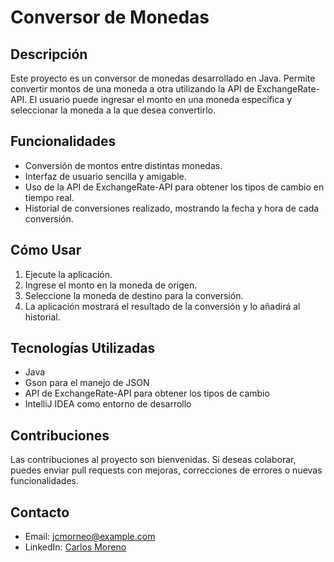 # Conversor de Monedas

## Descripción
Este proyecto es un conversor de monedas desarrollado en Java. Permite convertir montos de una moneda a otra utilizando la API de ExchangeRate-API. El usuario puede ingresar el monto en una moneda específica y seleccionar la moneda a la que desea convertirlo.

## Funcionalidades
- Conversión de montos entre distintas monedas.
- Interfaz de usuario sencilla y amigable.
- Uso de la API de ExchangeRate-API para obtener los tipos de cambio en tiempo real.
- Historial de conversiones realizado, mostrando la fecha y hora de cada conversión.

## Cómo Usar
1. Ejecute la aplicación.
2. Ingrese el monto en la moneda de origen.
3. Seleccione la moneda de destino para la conversión.
4. La aplicación mostrará el resultado de la conversión y lo añadirá al historial.

## Tecnologías Utilizadas
- Java
- Gson para el manejo de JSON
- API de ExchangeRate-API para obtener los tipos de cambio
- IntelliJ IDEA como entorno de desarrollo

## Contribuciones
Las contribuciones al proyecto son bienvenidas. Si deseas colaborar, puedes enviar pull requests con mejoras, correcciones de errores o nuevas funcionalidades.

## Contacto
- Email: jcmorneo@example.com
- LinkedIn: [Carlos Moreno](www.linkedin.com/in/carlos-moreno-836b962bb)

